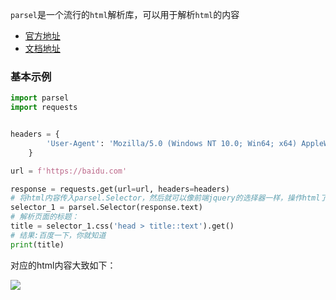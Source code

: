 `parsel`是一个流行的`html`解析库，可以用于解析`html`的内容
- [官方地址](https://pypi.org/project/parsel/)
- [文档地址](https://parsel.readthedocs.io/en/latest/usage.html)
### 基本示例

```python
import parsel
import requests


headers = {
        'User-Agent': 'Mozilla/5.0 (Windows NT 10.0; Win64; x64) AppleWebKit/537.36 (KHTML, like Gecko) Chrome/101.0.4951.64 Safari/537.36 Edg/101.0.1210.53'
    }

url = f'https://baidu.com' 

response = requests.get(url=url, headers=headers)
# 将html内容传入parsel.Selector，然后就可以像前端jquery的选择器一样，操作html了
selector_1 = parsel.Selector(response.text)
# 解析页面的标题：
title = selector_1.css('head > title::text').get() 
# 结果:百度一下，你就知道
print(title)
```

对应的html内容大致如下：

![](https://syske-pic-bed.oss-cn-hangzhou.aliyuncs.com/imgs/20240514103932.png)